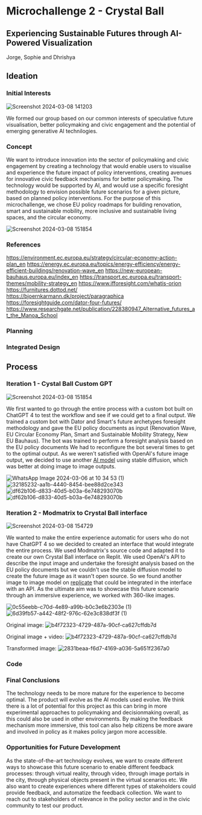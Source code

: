 # Microchallenge 2 - Crystal Ball 
## Experiencing Sustainable Futures through AI-Powered Visualization
Jorge, Sophie and Dhrishya

## Ideation

### Initial Interests

![Screenshot 2024-03-08 141203](https://github.com/sophma/microchallenge2/assets/147055292/01246612-d7fb-4fd8-8c1f-30c69fea2830)

We formed our group based on our common interests of speculative future visualisation, better policymaking and civic engagement and the potential of emerging generative AI technilogies.

### Concept

We want to introduce innovation into the sector of policymaking and civic engagement by creating a technology that would enable users to visualise and experience the future impact of policy interventions, creating avenues for innovative civic feedback mechanisms for better policymaking. The technology would be supported by AI, and would use a specific foresight methodology to envision possible future scenarios for a given picture, based on planned policy interventions. For the purpose of this microchallenge, we chose EU policy roadmaps for building renovation, smart and sustainable mobility, more inclusive and sustainable living spaces, and the circular economy.

![Screenshot 2024-03-08 151854](https://github.com/sophma/microchallenge2/assets/147055292/b074c391-496f-4988-86a2-140ba930b337)


### References

https://environment.ec.europa.eu/strategy/circular-economy-action-plan_en
https://energy.ec.europa.eu/topics/energy-efficiency/energy-efficient-buildings/renovation-wave_en
https://new-european-bauhaus.europa.eu/index_en
https://transport.ec.europa.eu/transport-themes/mobility-strategy_en
https://www.ifforesight.com/whatis-orion
https://furnitures.dottod.net/
https://bjoernkarmann.dk/project/paragraphica
https://foresightguide.com/dator-four-futures/
https://www.researchgate.net/publication/228380947_Alternative_futures_at_the_Manoa_School

### Planning

### Integrated Design

## Process

### Iteration 1 - Cystal Ball Custom GPT

![Screenshot 2024-03-08 151854](https://github.com/sophma/microchallenge2/assets/147055292/19d0e685-47e0-415a-8861-23d3c57bb8bd)

We first wanted to go through the entire process with a custom bot built on ChatGPT 4 to test the workflow and see if we could get to a final output. We trained a custom bot with Dator and Smart's future archetypes foresight methodology and gave the EU policy documents as input (Renovation Wave, EU Circular Economy Plan, Smart and Sustainable Mobility Strategy, New EU Bauhaus). The bot was trained to perform a foresight analysis based on the EU policy documents  We had to reconfigure the bot several times to get to the optimal output. As we weren't satisfied with OpenAI's future image output, we decided to use another [AI model]([url](https://huggingface.co/spaces/tonyassi/image-to-image-SDXL)) using stable diffusion, which was better at doing image to image outputs. 

![WhatsApp Image 2024-03-06 at 10 34 53 (1)](https://github.com/sophma/microchallenge2/assets/147055292/66ff4323-3204-46ef-bd4a-18499b49d33d)
![32185232-aa1b-4440-8454-bee88d2ce343](https://github.com/sophma/microchallenge2/assets/147055292/66f9cb23-26c6-4f5e-a7a6-9a2ebad75fc9)
![df62b106-d833-40d5-b03a-6e748293070b](https://github.com/sophma/microchallenge2/assets/147055292/5a1e4548-3c8e-442f-a895-bc93c7c4365f)
![df62b106-d833-40d5-b03a-6e748293070b](https://github.com/sophma/microchallenge2/assets/147055292/2ae75703-da9d-4a2a-be32-c562a7e74b49)

### Iteration 2 -  Modmatrix to Crystal Ball interface

![Screenshot 2024-03-08 154729](https://github.com/sophma/microchallenge2/assets/147055292/98753a1c-0ae6-4d5f-8802-96920c7a81c5)

We wanted to make the entire experience automatic for users who do not have ChatGPT 4 so we decided to created an interface that would integrate the entire process. We used Modmatrix's source code and adapted it to create our own Crystal Ball interface on Replit. We used OpenAI's API to describe the input image and undertake the foresight analysis based on the EU policy documents but we couldn't use the stable diffusion model to create the future image as it wasn't open source. So we found another image to image model on [replicate]([url](https://replicate.com/stability-ai/sdxl)https://replicate.com/stability-ai/sdxl) that could be integrated in the interface with an API. As the ultimate aim was to showcase this future scenario through an immersive experience, we worked with 360-like images.

![0c55eebb-c70d-4e89-a99b-b0c3e6b2303e (1)](https://github.com/sophma/microchallenge2/assets/147055292/379c62fb-dac2-4584-9bda-e5882aaab01a)
![6d39fb57-a442-48f2-976c-62e3c838df3f (1)](https://github.com/sophma/microchallenge2/assets/147055292/480ff7f4-fbbe-42cd-8a88-4ab688409c2f)

Original image: 
![b4f72323-4729-487a-90cf-ca627cffdb7d](https://github.com/sophma/microchallenge2/assets/147055292/88215f05-5575-429d-84d2-cf7d916f7dbb)

Original image + video: 
![b4f72323-4729-487a-90cf-ca627cffdb7d](https://github.com/sophma/microchallenge2/assets/147055292/4efafeb9-fa63-4bc5-a87e-a867433cdac4)

Transformed image: 
![2831beaa-f6d7-4169-a036-5a651f2367a0](https://github.com/sophma/microchallenge2/assets/147055292/72cb11c0-0924-479e-8577-5c57a713adf4)


### Code

### Final Conclusions
The technology needs to be more mature for the experience to become optimal. The product will evolve as the AI models used evolve.
We think there is a lot of potential for this project as this can bring in more experimental approaches to policymaking and decisionmaking overall, as this could also be used in other environments. By making the feedback mechanism more immersive, this tool can also help citizens be more aware and involved in policy as it makes policy jargon more accessible.

### Opportunities for Future Development
As the state-of-the-art technology evolves, we want to create different ways to showcase this future scenario to enable different feedback processes: through virtual reality, through video, through image portals in the city, through physical objects present in the virtual scenarios etc.
We also want to create experiences where different types of stakeholders could provide feedback, and automatize the feedback collection.
We want to reach out to stakeholders of relevance in the policy sector and in the civic community to test our product.
 
